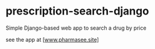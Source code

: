 # prescription-search-django
Simple Django-based web app to search a drug by price

see the app at [www.pharmasee.site]
